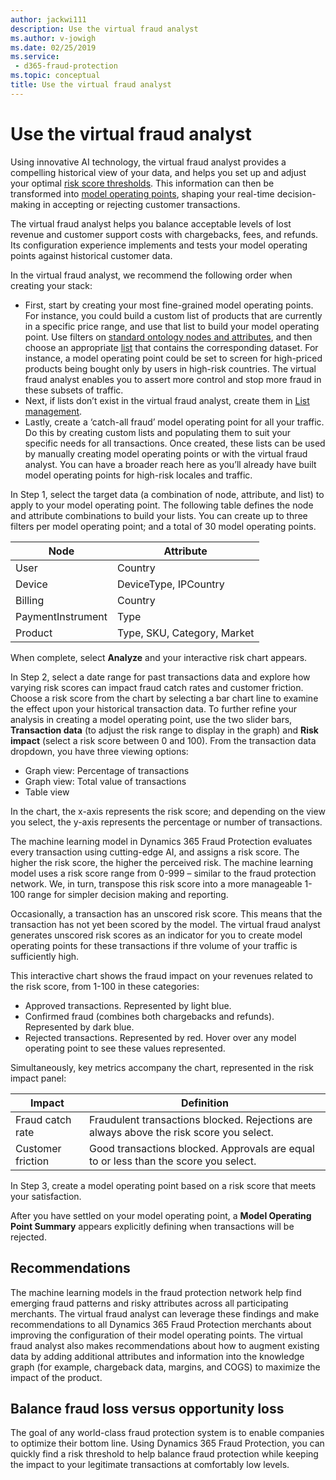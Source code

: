 ```yaml
---
author: jackwi111
description: Use the virtual fraud analyst
ms.author: v-jowigh
ms.date: 02/25/2019
ms.service:
 - d365-fraud-protection
ms.topic: conceptual
title: Use the virtual fraud analyst
---
```



# Use the virtual fraud analyst

Using innovative AI technology, the virtual fraud analyst provides a compelling historical view of your data, and helps you set up and adjust your optimal [risk score thresholds](https://go.microsoft.com/fwlink/?linkid=2082325). This information can then be transformed into [model operating points](https://go.microsoft.com/fwlink/?linkid=2082115), shaping your real-time decision-making in accepting or rejecting customer transactions.

The virtual fraud analyst helps you balance acceptable levels of lost revenue and customer support costs with chargebacks, fees, and refunds. Its configuration experience implements and tests your model operating points against historical customer data. 

In the virtual fraud analyst, we recommend the following order when creating your stack:

- First, start by creating your most fine-grained model operating points. For instance, you could build a custom list of products that are currently in a specific price range, and use that list to build your model operating point. Use filters on [standard ontology nodes and attributes](https://go.microsoft.com/fwlink/?linkid=2082342), and then choose an appropriate [list](https://go.microsoft.com/fwlink/?linkid=2082115) that contains the corresponding dataset. For instance, a model operating point could be set to screen for high-priced products being bought only by users in high-risk countries. The virtual fraud analyst enables you to assert more control and stop more fraud in these subsets of traffic.  
- Next, if lists don’t exist in the virtual fraud analyst, create them in [List management](https://go.microsoft.com/fwlink/?linkid=2082115).
- Lastly, create a ‘catch-all fraud’ model operating point for all your traffic. Do this by creating custom lists and populating them to suit your specific needs for all transactions. Once created, these lists can be used by manually creating model operating points or with the virtual fraud analyst. You can have a broader reach here as you’ll already have built model operating points for high-risk locales and traffic.

In Step 1, select the target data (a combination of node, attribute, and list) to apply to your model operating point.
The following table defines the node and attribute combinations to build your lists. You can create up to three filters per model operating point; and a total of 30 model operating points.

|Node   |Attribute   |
|---|---|
|User   |Country   |
|Device   |DeviceType, IPCountry   |
|Billing   |Country   |
|PaymentInstrument   |Type   |
|Product   |Type, SKU, Category, Market   |

When complete, select **Analyze** and your interactive risk chart appears.

In Step 2, select a date range for past transactions data and explore how varying risk scores can impact fraud catch rates and customer friction. Choose a risk score from the chart by selecting a bar chart line to examine the effect upon your historical transaction data. To further refine your analysis in creating a model operating point, use the two slider bars, **Transaction data** (to adjust the risk range to display in the graph) and **Risk impact** (select a risk score between 0 and 100). From the transaction data dropdown, you have three viewing options:

- Graph view: Percentage of transactions
- Graph view: Total value of transactions
- Table view

In the chart, the x-axis represents the risk score; and depending on the view you select, the y-axis represents the percentage or number of transactions.

The machine learning model in Dynamics 365 Fraud Protection evaluates every transaction using cutting-edge AI, and assigns a risk score. The higher the risk score, the higher the perceived risk. The machine learning model uses a risk score range from 0-999 – similar to the fraud protection network. We, in turn, transpose this risk score into a more manageable 1-100 range for simpler decision making and reporting.

Occasionally, a transaction has an unscored risk score. This means that the transaction has not yet been scored by the model. The virtual fraud analyst generates unscored risk scores as an indicator for you to create model operating points for these transactions if thre volume of your traffic is sufficiently high.

This interactive chart shows the fraud impact on your revenues related to the risk score, from 1-100 in these categories:

- Approved transactions. Represented by light blue.
- Confirmed fraud (combines both chargebacks and refunds). Represented by dark blue.
- Rejected transactions. Represented by red.
Hover over any model operating point to see these values represented.

Simultaneously, key metrics accompany the chart, represented in the risk impact panel:

|Impact   |Definition   |
|---|---|
|Fraud catch rate   |Fraudulent transactions blocked. Rejections are always above the risk score you select.   |
|Customer friction   |Good transactions blocked. Approvals are equal to or less than the score you select.   |

In Step 3, create a model operating point based on a risk score that meets your satisfaction.

After you have settled on your model operating point, a **Model Operating Point Summary** appears explicitly defining when transactions will be rejected.

## Recommendations

The machine learning models in the fraud protection network help find emerging fraud patterns and risky attributes across all participating merchants. The virtual fraud analyst can leverage these findings and make recommendations to all Dynamics 365 Fraud Protection merchants about improving the configuration of their model operating points. The virtual fraud analyst also makes recommendations about how to augment existing data by adding additional attributes and information into the knowledge graph (for example, chargeback data, margins, and COGS) to maximize the impact of the product.

## Balance fraud loss versus opportunity loss

The goal of any world-class fraud protection system is to enable companies to optimize their bottom line. Using Dynamics 365 Fraud Protection, you can quickly find a risk threshold to help balance fraud protection while keeping the impact to your legitimate transactions at comfortably low levels.



